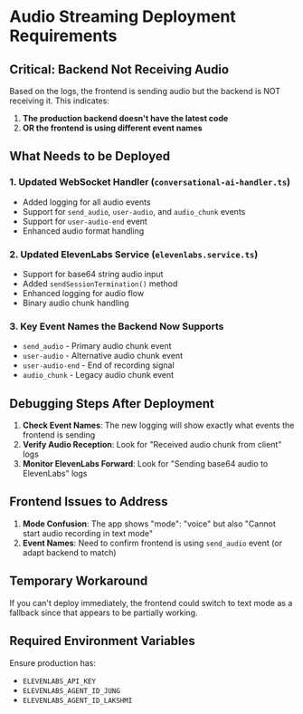 # Audio Streaming Deployment Requirements

## Critical: Backend Not Receiving Audio

Based on the logs, the frontend is sending audio but the backend is NOT receiving it. This indicates:

1. **The production backend doesn't have the latest code**
2. **OR the frontend is using different event names**

## What Needs to be Deployed

### 1. Updated WebSocket Handler (`conversational-ai-handler.ts`)
- Added logging for all audio events
- Support for `send_audio`, `user-audio`, and `audio_chunk` events
- Support for `user-audio-end` event
- Enhanced audio format handling

### 2. Updated ElevenLabs Service (`elevenlabs.service.ts`)
- Support for base64 string audio input
- Added `sendSessionTermination()` method
- Enhanced logging for audio flow
- Binary audio chunk handling

### 3. Key Event Names the Backend Now Supports
- `send_audio` - Primary audio chunk event
- `user-audio` - Alternative audio chunk event
- `user-audio-end` - End of recording signal
- `audio_chunk` - Legacy audio chunk event

## Debugging Steps After Deployment

1. **Check Event Names**: The new logging will show exactly what events the frontend is sending
2. **Verify Audio Reception**: Look for "Received audio chunk from client" logs
3. **Monitor ElevenLabs Forward**: Look for "Sending base64 audio to ElevenLabs" logs

## Frontend Issues to Address

1. **Mode Confusion**: The app shows "mode": "voice" but also "Cannot start audio recording in text mode"
2. **Event Names**: Need to confirm frontend is using `send_audio` event (or adapt backend to match)

## Temporary Workaround

If you can't deploy immediately, the frontend could switch to text mode as a fallback since that appears to be partially working.

## Required Environment Variables

Ensure production has:
- `ELEVENLABS_API_KEY`
- `ELEVENLABS_AGENT_ID_JUNG`
- `ELEVENLABS_AGENT_ID_LAKSHMI`
